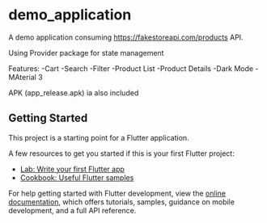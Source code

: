 # demo_application

A demo application consuming https://fakestoreapi.com/products API.

Using Provider package for state management

Features:
-Cart
-Search
-Filter
-Product List
-Product Details
-Dark Mode
-MAterial 3

APK (app_release.apk) ia also included

## Getting Started

This project is a starting point for a Flutter application.

A few resources to get you started if this is your first Flutter project:

- [Lab: Write your first Flutter app](https://docs.flutter.dev/get-started/codelab)
- [Cookbook: Useful Flutter samples](https://docs.flutter.dev/cookbook)

For help getting started with Flutter development, view the
[online documentation](https://docs.flutter.dev/), which offers tutorials,
samples, guidance on mobile development, and a full API reference.
